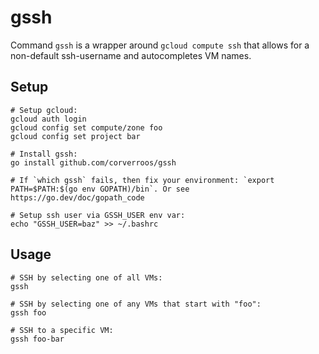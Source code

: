 # gssh

Command `gssh` is a wrapper around `gcloud compute ssh` that allows for a non-default ssh-username
and autocompletes VM names. 

## Setup

```shell
# Setup gcloud:
gcloud auth login
gcloud config set compute/zone foo
gcloud config set project bar

# Install gssh:
go install github.com/corverroos/gssh

# If `which gssh` fails, then fix your environment: `export PATH=$PATH:$(go env GOPATH)/bin`. Or see https://go.dev/doc/gopath_code

# Setup ssh user via GSSH_USER env var:
echo "GSSH_USER=baz" >> ~/.bashrc
```

## Usage

```shell
# SSH by selecting one of all VMs:
gssh

# SSH by selecting one of any VMs that start with "foo":
gssh foo

# SSH to a specific VM:
gssh foo-bar
``````